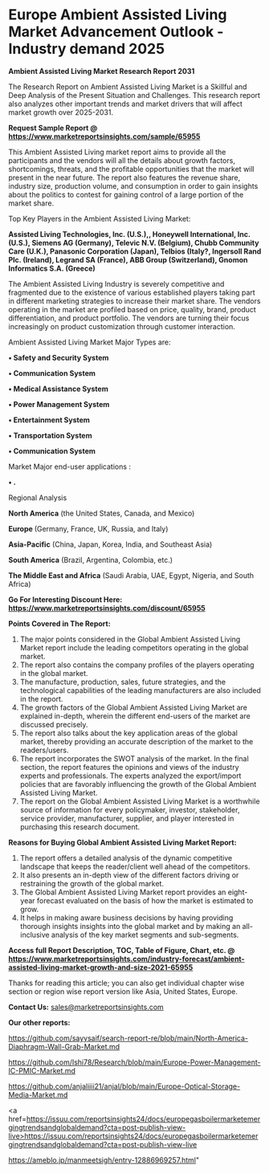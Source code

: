 # Europe Ambient Assisted Living Market Advancement Outlook - Industry demand 2025

<strong>Ambient Assisted Living Market Research Report 2031</strong>

The Research Report on Ambient Assisted Living Market is a Skillful and Deep Analysis of the Present Situation and Challenges. This research report also analyzes other important trends and market drivers that will affect market growth over 2025-2031.

<strong>Request Sample Report @ <a href=https://www.marketreportsinsights.com/sample/65955>https://www.marketreportsinsights.com/sample/65955</a></strong>

This Ambient Assisted Living market report aims to provide all the participants and the vendors will all the details about growth factors, shortcomings, threats, and the profitable opportunities that the market will present in the near future. The report also features the revenue share, industry size, production volume, and consumption in order to gain insights about the politics to contest for gaining control of a large portion of the market share.

Top Key Players in the Ambient Assisted Living Market:

<strong>Assisted Living Technologies, Inc. (U.S.),, Honeywell International, Inc. (U.S.), Siemens AG (Germany), Televic N.V. (Belgium), Chubb Community Care (U.K.), Panasonic Corporation (Japan), Telbios (Italy?, Ingersoll Rand Plc. (Ireland), Legrand SA (France), ABB Group (Switzerland), Gnomon Informatics S.A. (Greece)</strong>

The Ambient Assisted Living Industry is severely competitive and fragmented due to the existence of various established players taking part in different marketing strategies to increase their market share. The vendors operating in the market are profiled based on price, quality, brand, product differentiation, and product portfolio. The vendors are turning their focus increasingly on product customization through customer interaction.

Ambient Assisted Living Market Major Types are:

<strong>• Safety and Security System

• Communication System

• Medical Assistance System

• Power Management System

• Entertainment System

• Transportation System

• Communication System</strong>

Market Major end-user applications :

<strong>• .</strong>

Regional Analysis

</u><strong><b>North America</b></strong> (the United States, Canada, and Mexico)

<strong><b>Europe </b></strong>(Germany, France, UK, Russia, and Italy)

<strong><b>Asia-Pacific</b></strong> (China, Japan, Korea, India, and Southeast Asia)

<strong><b>South America</b></strong> (Brazil, Argentina, Colombia, etc.)

<strong><b>The Middle East and Africa</b></strong> (Saudi Arabia, UAE, Egypt, Nigeria, and South Africa)

<strong>Go For Interesting Discount Here: <a href=https://www.marketreportsinsights.com/discount/65955>https://www.marketreportsinsights.com/discount/65955</a></strong>

<strong>Points Covered in The Report:</strong>
<ol>
  <li>The major points considered in the Global Ambient Assisted Living Market report include the leading competitors operating in the global market.</li>
  <li>The report also contains the company profiles of the players operating in the global market.</li>
  <li>The manufacture, production, sales, future strategies, and the technological capabilities of the leading manufacturers are also included in the report.</li>
  <li>The growth factors of the Global Ambient Assisted Living Market are explained in-depth, wherein the different end-users of the market are discussed precisely.</li>
  <li>The report also talks about the key application areas of the global market, thereby providing an accurate description of the market to the readers/users.</li>
  <li>The report incorporates the SWOT analysis of the market. In the final section, the report features the opinions and views of the industry experts and professionals. The experts analyzed the export/import policies that are favorably influencing the growth of the Global Ambient Assisted Living Market.</li>
  <li>The report on the Global Ambient Assisted Living Market is a worthwhile source of information for every policymaker, investor, stakeholder, service provider, manufacturer, supplier, and player interested in purchasing this research document.</li>
</ol>
<strong>Reasons for Buying Global Ambient Assisted Living Market Report:</strong>

<ol>
  <li>The report offers a detailed analysis of the dynamic competitive landscape that keeps the reader/client well ahead of the competitors.</li>
  <li>It also presents an in-depth view of the different factors driving or restraining the growth of the global market.</li>
  <li>The Global Ambient Assisted Living Market report provides an eight-year forecast evaluated on the basis of how the market is estimated to grow.</li>
  <li>It helps in making aware business decisions by having providing thorough insights insights into the global market and by making an all-inclusive analysis of the key market segments and sub-segments.</li>
</ol>
<strong>Access full Report Description, TOC, Table of Figure, Chart, etc. @ <a href=https://www.marketreportsinsights.com/industry-forecast/ambient-assisted-living-market-growth-and-size-2021-65955>https://www.marketreportsinsights.com/industry-forecast/ambient-assisted-living-market-growth-and-size-2021-65955</a></strong>


Thanks for reading this article; you can also get individual chapter wise section or region wise report version like Asia, United States, Europe.

<strong>Contact Us:</strong>
sales@marketreportsinsights.com

<strong>Our other reports:</strong>

<a href=https://github.com/sayysaif/search-report-re/blob/main/North-America-Diaphragm-Wall-Grab-Market.md>https://github.com/sayysaif/search-report-re/blob/main/North-America-Diaphragm-Wall-Grab-Market.md</a>

<a href=https://github.com/Ishi78/Research/blob/main/Europe-Power-Management-IC-PMIC-Market.md>https://github.com/Ishi78/Research/blob/main/Europe-Power-Management-IC-PMIC-Market.md</a>

<a href=https://github.com/anjaliiii21/anjal/blob/main/Europe-Optical-Storage-Media-Market.md>https://github.com/anjaliiii21/anjal/blob/main/Europe-Optical-Storage-Media-Market.md</a>

<a href=https://issuu.com/reportsinsights24/docs/europegasboilermarketemergingtrendsandglobaldemand?cta=post-publish-view-live>https://issuu.com/reportsinsights24/docs/europegasboilermarketemergingtrendsandglobaldemand?cta=post-publish-view-live</a>

<a href=https://ameblo.jp/manmeetsigh/entry-12886969257.html>https://ameblo.jp/manmeetsigh/entry-12886969257.html</a>"
